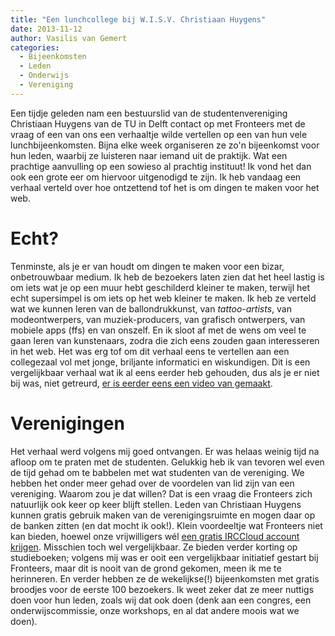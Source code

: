 ```yaml
---
title: "Een lunchcollege bij W.I.S.V. Christiaan Huygens"
date: 2013-11-12
author: Vasilis van Gemert
categories: 
  - Bijeenkomsten
  - Leden
  - Onderwijs
  - Vereniging
---
```

Een tijdje geleden nam een bestuurslid van de studentenvereniging Christiaan Huygens van de TU in Delft contact op met Fronteers met de vraag of een van ons een verhaaltje wilde vertellen op een van hun vele lunchbijeenkomsten. Bijna elke week organiseren ze zo'n bijeenkomst voor hun leden, waarbij ze luisteren naar iemand uit de praktijk. Wat een prachtige aanvulling op een sowieso al prachtig instituut! Ik vond het dan ook een grote eer om hiervoor uitgenodigd te zijn. Ik heb vandaag een verhaal verteld over hoe ontzettend tof het is om dingen te maken voor het web.

# Echt?

Tenminste, als je er van houdt om dingen te maken voor een bizar, onbetrouwbaar medium. Ik heb de bezoekers laten zien dat het heel lastig is om iets wat je op een muur hebt geschilderd kleiner te maken, terwijl het echt supersimpel is om iets op het web kleiner te maken. Ik heb ze verteld wat we kunnen leren van de ballondrukkunst, van *tattoo-artists*, van modeontwerpers, van muziek-producers, van grafisch ontwerpers, van mobiele apps (ffs) en van onszelf. En ik sloot af met de wens om veel te gaan leren van kunstenaars, zodra die zich eens zouden gaan interesseren in het web. Het was erg tof om dit verhaal eens te vertellen aan een collegezaal vol met jonge, briljante informatici en wiskundigen. Dit is een vergelijkbaar verhaal wat ik al eens eerder heb gehouden, dus als je er niet bij was, niet getreurd, [er is eerder eens een video van gemaakt](https://vimeo.com/78652974).

# Verenigingen

Het verhaal werd volgens mij goed ontvangen. Er was helaas weinig tijd na afloop om te praten met de studenten. Gelukkig heb ik van tevoren wel even de tijd gehad om te babbelen met wat studenten van de vereniging. We hebben het onder meer gehad over de voordelen van lid zijn van een vereniging. Waarom zou je dat willen? Dat is een vraag die Fronteers zich natuurlijk ook keer op keer blijft stellen. Leden van Christiaan Huygens kunnen gratis gebruik maken van de verenigingsruimte en mogen daar op de banken zitten (en dat mocht ik ook!). Klein voordeeltje wat Fronteers niet kan bieden, hoewel onze vrijwilligers wél [een gratis IRCCloud account krijgen](/blog/2013/11/irccloud-vrijwilligers). Misschien toch wel vergelijkbaar. Ze bieden verder korting op studieboeken; volgens mij was er ooit een vergelijkbaar initiatief gestart bij Fronteers, maar dit is nooit van de grond gekomen, meen ik me te herinneren. En verder hebben ze de wekelijkse(!) bijeenkomsten met gratis broodjes voor de eerste 100 bezoekers. Ik weet zeker dat ze meer nuttigs doen voor hun leden, zoals wij dat ook doen (denk aan een congres, een onderwijscommissie, onze workshops, en al dat andere moois wat we doen).